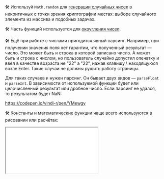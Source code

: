 🛠 Используй `Math.random` для [генерации случайных чисел](/js/math-random) в некритичных с точки зрения криптографии местах: выборе случайного элемента из массива и подобных задачах.

🛠 Часть функций используется для [округления чисел](/js/math-floor).

🛠 Ещё при работе с числами пригодится явный парсинг. Например, при получении значения поля нет гарантии, что полученный результат — число. Это может быть и строка в которой записано число. А может быть и строка с числом, но пользователь случайно допустил опечатку и ввёл в качестве возраста не "22" а "22\", нажав клавишу \ находящуюся возле Enter. Такие случаи не должны рушить работу страницы.

Для таких случаев и нужен парсинг. Он бывает двух видов — `parseFloat` и `parseInt`. В зависимости от используемой функции будет или целочисленный результат или дробное число. Если парсинг не удался, то результатом будет NaN:

https://codepen.io/vindi-r/pen/YMewgy

🛠 Константы и математические функции чаще всего используются в рисовании или расчётах:

<iframe title="Название — Math — Дока" src="../demos/vindi-r-OGQNgz/index.html"></iframe>

